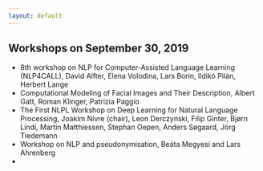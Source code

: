 ```yaml
---
layout: default
---
```


## Workshops on September 30, 2019

* 8th workshop on NLP for Computer-Assisted Language Learning (NLP4CALL), David Alfter, Elena Volodina, Lars Borin, Ildikó Pilán, Herbert Lange
* Computational Modeling of Facial Images and Their Description, Albert Gatt, Roman Klinger, Patrizia Paggio
* The First NLPL Workshop on Deep Learning for Natural Language Processing, Joakim Nivre (chair), Leon Derczynski, Filip Ginter, Bjørn Lindi, Martin Matthiessen, Stephan Oepen, Anders Søgaard, Jörg Tiedemann
* Workshop on NLP and pseudonymisation, Beáta Megyesi and Lars Ahrenberg
* 
